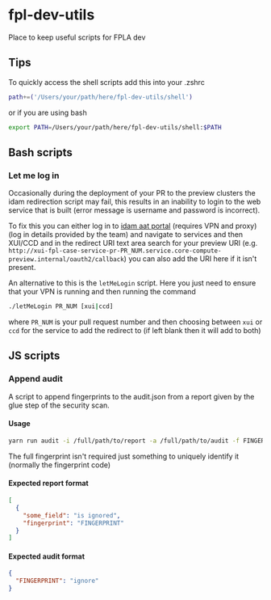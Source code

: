 # fpl-dev-utils

Place to keep useful scripts for FPLA dev

## Tips

To quickly access the shell scripts add this into your .zshrc

```bash
path+=('/Users/your/path/here/fpl-dev-utils/shell')
```

or if you are using bash

```bash
export PATH=/Users/your/path/here/fpl-dev-utils/shell:$PATH
```

## Bash scripts

### Let me log in

Occasionally during the deployment of your PR to the preview clusters the idam redirection script may fail, this results in an inability to login to the web service that is built (error message is username and password is incorrect).

To fix this you can either log in to [idam aat portal](https://idam-web-admin.aat.platform.hmcts.net/) (requires VPN and proxy) (log in details provided by the team) and navigate to services and then XUI/CCD and in the redirect URI text area search for your preview URI (e.g. `http://xui-fpl-case-service-pr-PR_NUM.service.core-compute-preview.internal/oauth2/callback`) you can also add the URI here if it isn't present.

An alternative to this is the `letMeLogin` script. Here you just need to ensure that your VPN is running and then running the command
```bash
./letMeLogin PR_NUM [xui|ccd]
```
where `PR_NUM` is your pull request number and then choosing between `xui` or `ccd` for the service to add the redirect to (if left blank then it will add to both)

## JS scripts

### Append audit

A script to append fingerprints to the audit.json from a report given by the glue step of the security scan.

#### Usage

```bash
yarn run audit -i /full/path/to/report -a /full/path/to/audit -f FINGERPRINT_1,FINGERPRINT_2... [-f FINGERPRINT_3]
```

The full fingerprint isn't required just something to uniquely identify it (normally the fingerprint code)

#### Expected report format
```json
[
  {
    "some_field": "is ignored",
    "fingerprint": "FINGERPRINT"
  }
]
```

#### Expected audit format
```json
{
  "FINGERPRINT": "ignore"
}
```
